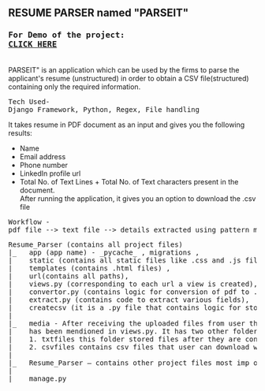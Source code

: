 <h2>RESUME PARSER named "PARSEIT"</h2>
<h3>
<pre>
For Demo of the project:
<a href="https://drive.google.com/file/d/13AkZ3zfdjUtgDi20kPXIAmGAVGG3PB_Y/view?usp=sharing">CLICK HERE</a>
</pre>
 </h3>
<br>
PARSEIT" is an application which can be used by the firms to parse the applicant's resume (unstructured) in order to obtain a CSV file(structured) containing only the required information.
<pre>
Tech Used-
Django Framework, Python, Regex, File handling
</pre>

It takes resume in PDF document as an input and gives you the following results:
- Name
- Email address
- Phone number 
- LinkedIn profile url  
- Total No. of Text Lines + Total No. of Text characters present in the document.<br>
After running the application, it gives you an option to download the .csv file
<pre>
Workflow -
pdf file --> text file --> details extracted using pattern matching --> write the obtain details in a CSV file
</pre>

<pre>
Resume_Parser (contains all project files)
|_   app (app name) - _pycache_ , migrations ,
|    static (contains all static files like .css and .js files) ,
|    templates (contains .html files) ,
|    url(contains all paths),
|    views.py (corresponding to each url a view is created),
|    convertor.py (contains logic for conversion of pdf to .txt),
|    extract.py (contains code to extract various fields),
|    createcsv (it is a .py file that contains logic for storing of extracted 
|
|_   media - After receiving the uploaded files from user the files are saved here, path
|    has been mendioned in views.py. It has two other folders -
|    1. txtfiles this folder stored files after they are converted to .txt form by convertor.py
|    2. csvfiles contains csv files that user can download which are sent to this path by createcsv.py
|
|_   Resume_Parser – contains other project files most imp one being settings.py
|
|_   manage.py
</pre>
 
